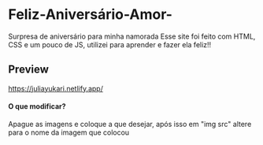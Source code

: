 # Feliz-Aniversário-Amor-
Surpresa de aniversário para minha namorada
Esse site foi feito com HTML, CSS e um pouco de JS, utilizei para aprender e fazer ela feliz!!
## Preview
https://juliayukari.netlify.app/

#### O que modificar?
Apague as imagens e coloque a que desejar, após isso em "img src" altere para o nome da imagem que colocou
